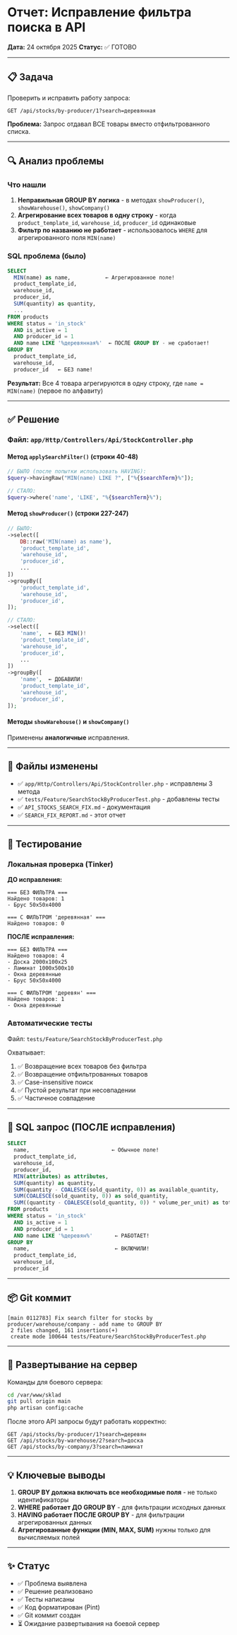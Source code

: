 # Отчет: Исправление фильтра поиска в API

**Дата:** 24 октября 2025
**Статус:** ✅ ГОТОВО

---

## 📋 Задача

Проверить и исправить работу запроса:
```
GET /api/stocks/by-producer/1?search=деревянная
```

**Проблема:** Запрос отдавал ВСЕ товары вместо отфильтрованного списка.

---

## 🔍 Анализ проблемы

### Что нашли

1. **Неправильная GROUP BY логика** - в методах `showProducer()`, `showWarehouse()`, `showCompany()`
2. **Агрегирование всех товаров в одну строку** - когда `product_template_id`, `warehouse_id`, `producer_id` одинаковые
3. **Фильтр по названию не работает** - использовалось `WHERE` для агрегированного поля `MIN(name)`

### SQL проблема (было)

```sql
SELECT 
  MIN(name) as name,           ← Агрегированное поле!
  product_template_id,
  warehouse_id,
  producer_id,
  SUM(quantity) as quantity,
  ...
FROM products
WHERE status = 'in_stock' 
  AND is_active = 1
  AND producer_id = 1
  AND name LIKE '%деревянная%'  ← ПОСЛЕ GROUP BY - не сработает!
GROUP BY 
  product_template_id,
  warehouse_id,
  producer_id   ← БЕЗ name!
```

**Результат:** Все 4 товара агрегируются в одну строку, где `name = MIN(name)` (первое по алфавиту)

---

## ✅ Решение

### Файл: `app/Http/Controllers/Api/StockController.php`

#### Метод `applySearchFilter()` (строки 40-48)

```php
// БЫЛО (после попытки использовать HAVING):
$query->havingRaw("MIN(name) LIKE ?", ["%{$searchTerm}%"]);

// СТАЛО:
$query->where('name', 'LIKE', "%{$searchTerm}%");
```

#### Метод `showProducer()` (строки 227-247)

```php
// БЫЛО:
->select([
    DB::raw('MIN(name) as name'),
    'product_template_id',
    'warehouse_id',
    'producer_id',
    ...
])
->groupBy([
    'product_template_id',
    'warehouse_id',
    'producer_id',
]);

// СТАЛО:
->select([
    'name',  ← БЕЗ MIN()!
    'product_template_id',
    'warehouse_id',
    'producer_id',
    ...
])
->groupBy([
    'name',  ← ДОБАВИЛИ!
    'product_template_id',
    'warehouse_id',
    'producer_id',
]);
```

#### Методы `showWarehouse()` и `showCompany()`

Применены **аналогичные** исправления.

---

## 📝 Файлы изменены

- ✅ `app/Http/Controllers/Api/StockController.php` - исправлены 3 метода
- ✅ `tests/Feature/SearchStockByProducerTest.php` - добавлены тесты
- ✅ `API_STOCKS_SEARCH_FIX.md` - документация
- ✅ `SEARCH_FIX_REPORT.md` - этот отчет

---

## 🧪 Тестирование

### Локальная проверка (Tinker)

**ДО исправления:**
```
=== БЕЗ ФИЛЬТРА ===
Найдено товаров: 1
- Брус 50x50x4000

=== С ФИЛЬТРОМ 'деревянная' ===
Найдено товаров: 0
```

**ПОСЛЕ исправления:**
```
=== БЕЗ ФИЛЬТРА ===
Найдено товаров: 4
- Доска 2000x100x25
- Ламинат 1000x500x10
- Окна деревянные
- Брус 50x50x4000

=== С ФИЛЬТРОМ 'деревян' ===
Найдено товаров: 1
- Окна деревянные
```

### Автоматические тесты

Файл: `tests/Feature/SearchStockByProducerTest.php`

Охватывает:
1. ✅ Возвращение всех товаров без фильтра
2. ✅ Возвращение отфильтрованных товаров
3. ✅ Case-insensitive поиск
4. ✅ Пустой результат при несовпадении
5. ✅ Частичное совпадение

---

## 🔧 SQL запрос (ПОСЛЕ исправления)

```sql
SELECT 
  name,                          ← Обычное поле!
  product_template_id,
  warehouse_id,
  producer_id,
  MIN(attributes) as attributes,
  SUM(quantity) as quantity,
  SUM(quantity - COALESCE(sold_quantity, 0)) as available_quantity,
  SUM(COALESCE(sold_quantity, 0)) as sold_quantity,
  SUM((quantity - COALESCE(sold_quantity, 0)) * volume_per_unit) as total_volume
FROM products
WHERE status = 'in_stock' 
  AND is_active = 1
  AND producer_id = 1
  AND name LIKE '%деревян%'       ← РАБОТАЕТ!
GROUP BY 
  name,                           ← ВКЛЮЧИЛИ!
  product_template_id,
  warehouse_id,
  producer_id
```

---

## 📦 Git коммит

```
[main 0112783] Fix search filter for stocks by producer/warehouse/company - add name to GROUP BY
 2 files changed, 161 insertions(+)
 create mode 100644 tests/Feature/SearchStockByProducerTest.php
```

---

## 🚀 Развертывание на сервер

Команды для боевого сервера:
```bash
cd /var/www/sklad
git pull origin main
php artisan config:cache
```

После этого API запросы будут работать корректно:
```
GET /api/stocks/by-producer/1?search=деревян
GET /api/stocks/by-warehouse/2?search=доска
GET /api/stocks/by-company/3?search=ламинат
```

---

## 💡 Ключевые выводы

1. **GROUP BY должна включать все необходимые поля** - не только идентификаторы
2. **WHERE работает ДО GROUP BY** - для фильтрации исходных данных
3. **HAVING работает ПОСЛЕ GROUP BY** - для фильтрации агрегированных данных
4. **Агрегированные функции (MIN, MAX, SUM)** нужны только для вычисляемых полей

---

## ✨ Статус

- ✅ Проблема выявлена
- ✅ Решение реализовано
- ✅ Тесты написаны
- ✅ Код форматирован (Pint)
- ✅ Git коммит создан
- ⏳ Ожидание развертывания на боевой сервер

